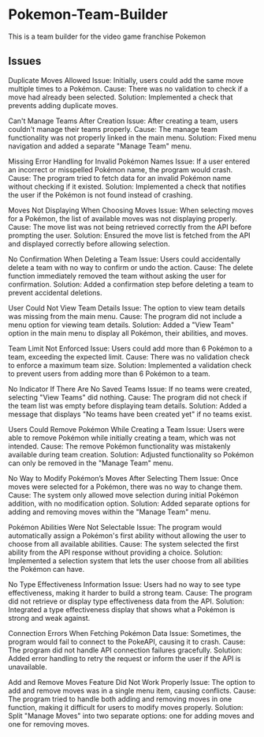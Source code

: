 # Pokemon-Team-Builder
This is a team builder for the video game franchise Pokemon
## Issues
Duplicate Moves Allowed
Issue: Initially, users could add the same move multiple times to a Pokémon.
Cause: There was no validation to check if a move had already been selected.
Solution: Implemented a check that prevents adding duplicate moves.

Can't Manage Teams After Creation
Issue: After creating a team, users couldn't manage their teams properly.
Cause: The manage team functionality was not properly linked in the main menu.
Solution: Fixed menu navigation and added a separate "Manage Team" menu.

Missing Error Handling for Invalid Pokémon Names
Issue: If a user entered an incorrect or misspelled Pokémon name, the program would crash.
Cause: The program tried to fetch data for an invalid Pokémon name without checking if it existed.
Solution: Implemented a check that notifies the user if the Pokémon is not found instead of crashing.

Moves Not Displaying When Choosing Moves
Issue: When selecting moves for a Pokémon, the list of available moves was not displaying properly.
Cause: The move list was not being retrieved correctly from the API before prompting the user.
Solution: Ensured the move list is fetched from the API and displayed correctly before allowing selection.

No Confirmation When Deleting a Team
Issue: Users could accidentally delete a team with no way to confirm or undo the action.
Cause: The delete function immediately removed the team without asking the user for confirmation.
Solution: Added a confirmation step before deleting a team to prevent accidental deletions.

User Could Not View Team Details
Issue: The option to view team details was missing from the main menu.
Cause: The program did not include a menu option for viewing team details.
Solution: Added a "View Team" option in the main menu to display all Pokémon, their abilities, and moves.

Team Limit Not Enforced
Issue: Users could add more than 6 Pokémon to a team, exceeding the expected limit.
Cause: There was no validation check to enforce a maximum team size.
Solution: Implemented a validation check to prevent users from adding more than 6 Pokémon to a team.

No Indicator If There Are No Saved Teams
Issue: If no teams were created, selecting "View Teams" did nothing.
Cause: The program did not check if the team list was empty before displaying team details.
Solution: Added a message that displays "No teams have been created yet" if no teams exist.

Users Could Remove Pokémon While Creating a Team
Issue: Users were able to remove Pokémon while initially creating a team, which was not intended.
Cause: The remove Pokémon functionality was mistakenly available during team creation.
Solution: Adjusted functionality so Pokémon can only be removed in the "Manage Team" menu.

No Way to Modify Pokémon’s Moves After Selecting Them
Issue: Once moves were selected for a Pokémon, there was no way to change them.
Cause: The system only allowed move selection during initial Pokémon addition, with no modification option.
Solution: Added separate options for adding and removing moves within the "Manage Team" menu.

Pokémon Abilities Were Not Selectable
Issue: The program would automatically assign a Pokémon's first ability without allowing the user to choose from all available abilities.
Cause: The system selected the first ability from the API response without providing a choice.
Solution: Implemented a selection system that lets the user choose from all abilities the Pokémon can have.

No Type Effectiveness Information
Issue: Users had no way to see type effectiveness, making it harder to build a strong team.
Cause: The program did not retrieve or display type effectiveness data from the API.
Solution: Integrated a type effectiveness display that shows what a Pokémon is strong and weak against.

Connection Errors When Fetching Pokémon Data
Issue: Sometimes, the program would fail to connect to the PokeAPI, causing it to crash.
Cause: The program did not handle API connection failures gracefully.
Solution: Added error handling to retry the request or inform the user if the API is unavailable.

Add and Remove Moves Feature Did Not Work Properly
Issue: The option to add and remove moves was in a single menu item, causing conflicts.
Cause: The program tried to handle both adding and removing moves in one function, making it difficult for users to modify moves properly.
Solution: Split "Manage Moves" into two separate options: one for adding moves and one for removing moves.


